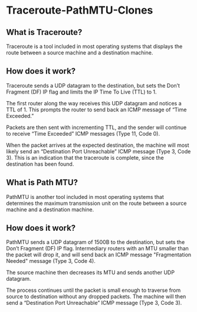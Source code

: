 # Traceroute-PathMTU-Clones

## What is Traceroute?
Traceroute is a tool included in most operating systems that displays the route between a source machine and a destination machine. 

## How does it work?
Traceroute sends a UDP datagram to the destination, but sets the Don’t Fragment (DF) IP flag and limits the IP Time To Live (TTL) to 1.

The first router along the way receives this UDP datagram and notices a TTL of 1. This prompts the router to send back an ICMP message of “Time Exceeded.”

Packets are then sent with incrementing TTL, and the sender will continue to receive “Time Exceeded” ICMP messages (Type 11, Code 0).

When the packet arrives at the expected destination, the machine will most likely send an “Destination Port Unreachable” ICMP message (Type 3, Code 3). This is an indication that the traceroute is complete, since the destination has been found.

## What is Path MTU?
PathMTU is another tool included in most operating systems that determines the maximum transmission unit on the route between a source machine and a destination machine.

## How does it work?
PathMTU sends a UDP datagram of 1500B to the destination, but sets the Don’t Fragment (DF) IP flag. Intermediary routers with an MTU smaller than the packet will drop it, and will send back an ICMP message "Fragmentation Needed" message (Type 3, Code 4).

The source machine then decreases its MTU and sends another UDP datagram.

The process continues until the packet is small enough to traverse from source to destination without any dropped packets. The machine will then send a “Destination Port Unreachable” ICMP message (Type 3, Code 3).
